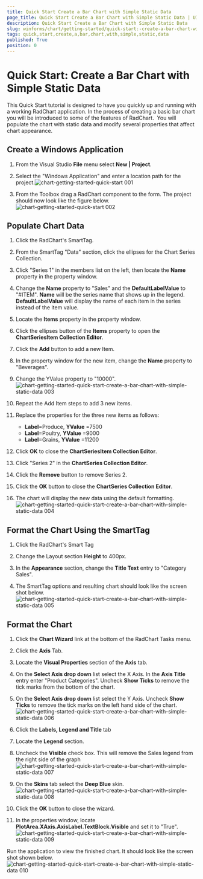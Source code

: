 ```yaml
---
title: Quick Start Create a Bar Chart with Simple Static Data
page_title: Quick Start Create a Bar Chart with Simple Static Data | UI for WinForms Documentation
description: Quick Start Create a Bar Chart with Simple Static Data
slug: winforms/chart/getting-started/quick-start:-create-a-bar-chart-with-simple-static-data
tags: quick,start,create,a,bar,chart,with,simple,static,data
published: True
position: 0
---
```


# Quick Start: Create a Bar Chart with Simple Static Data



This Quick Start tutorial is designed to have you quickly up and running with a working RadChart application. In the process of creating a basic bar chart you will be introduced to some of the features of RadChart. 
        	You will populate the chart with static data and modify several properties that affect chart appearance.
        

## Create a Windows Application

1. From the Visual Studio __File__ menu select __New | Project__.   

1. Select the "Windows Application" and enter a location path for the project.![chart-getting-started-quick-start 001](images/chart-getting-started-quick-start001.png)

1. From the Toolbox drag a RadChart component to the form. The project should now look like the figure below.![chart-getting-started-quick-start 002](images/chart-getting-started-quick-start002.png)

## Populate Chart Data

1. Click the RadChart's SmartTag.

1. From the SmartTag "Data" section, click the ellipses for the Chart Series Collection.

1. Click "Series 1" in the members list on the left, then locate the __Name__ property in the property window.

1. Change the __Name__ property to "Sales" and the __DefaultLabelValue__ to "#ITEM". __Name__ will be the series name that shows up in the legend. __DefaultLabelValue__ will display the name of each item in the series instead of the item value.
          

1. Locate the __Items__ property in the property window.

1. Click the ellipses button of the __Items__ property to open the __ChartSeriesItem Collection Editor__.

1. Click the __Add__ button to add a new Item.

1. In the property window for the new item, change the __Name__ property to "Beverages".

1. Change the YValue property to "10000".
 ![chart-getting-started-quick-start-create-a-bar-chart-with-simple-static-data 003](images/chart-getting-started-quick-start-create-a-bar-chart-with-simple-static-data003.png)

1. Repeat the Add Item steps to add 3 new items.

1. Replace the properties for the three new items as follows:
	* __Label__=Produce, __YValue__ =7500
	* __Label__=Poultry, __YValue__ =9000
	* __Label__=Grains, __YValue__ =11200   

1. Click __OK__ to close the __ChartSeriesItem Collection Editor__.

1. Click "Series 2" in the __ChartSeries Collection Editor__.

1. Click the __Remove__ button to remove Series 2.

1. Click the __OK__ button to close the __ChartSeries Collection Editor__.

1. The chart will display the new data using the default formatting.
 ![chart-getting-started-quick-start-create-a-bar-chart-with-simple-static-data 004](images/chart-getting-started-quick-start-create-a-bar-chart-with-simple-static-data004.png)

## Format the Chart Using the SmartTag

1. Click the RadChart's Smart Tag

1. Change the Layout section __Height__ to 400px.

1. In the __Appearance__ section, change the __Title Text__ entry to "Category Sales".

1. The SmartTag options and resulting chart should look like the screen shot below.![chart-getting-started-quick-start-create-a-bar-chart-with-simple-static-data 005](images/chart-getting-started-quick-start-create-a-bar-chart-with-simple-static-data005.png)

## Format the Chart

1. Click the __Chart Wizard__ link at the bottom of the RadChart Tasks menu.

1. Click the __Axis__ Tab.

1. Locate the __Visual Properties__ section of the __Axis__ tab.

1. On the __Select Axis drop down__ list select the X Axis. In the __Axis Title__ entry enter "Product Categories". Uncheck __Show Ticks__ to remove the tick marks from the bottom of the chart.

1. On the __Select Axis drop down__ list select the Y Axis. Uncheck __Show Ticks__ to remove the tick marks on the left hand side of the chart.
 ![chart-getting-started-quick-start-create-a-bar-chart-with-simple-static-data 006](images/chart-getting-started-quick-start-create-a-bar-chart-with-simple-static-data006.png)

1. Click the __Labels, Legend and Title__ tab

1. Locate the __Legend__ section.

1. Uncheck the __Visible__ check box. This will remove the Sales legend from the right side of the graph
 ![chart-getting-started-quick-start-create-a-bar-chart-with-simple-static-data 007](images/chart-getting-started-quick-start-create-a-bar-chart-with-simple-static-data007.png)

1. On the __Skins__ tab select the __Deep Blue__ skin.
 ![chart-getting-started-quick-start-create-a-bar-chart-with-simple-static-data 008](images/chart-getting-started-quick-start-create-a-bar-chart-with-simple-static-data008.png)

1. Click the __OK__ button to close the wizard.

1. In the properties window, locate __PlotArea.XAxis.AxisLabel.TextBlock.Visible__ and set it to "True".
 ![chart-getting-started-quick-start-create-a-bar-chart-with-simple-static-data 009](images/chart-getting-started-quick-start-create-a-bar-chart-with-simple-static-data009.png)

Run the application to view the finished chart.  It should look like the screen shot shown below. ![chart-getting-started-quick-start-create-a-bar-chart-with-simple-static-data 010](images/chart-getting-started-quick-start-create-a-bar-chart-with-simple-static-data010.png)

